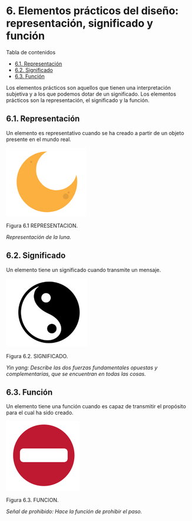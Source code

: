 
# 6. Elementos prácticos del diseño: representación, significado y función

Tabla de contenidos

-   [6.1. Representación](#61-Representación)
-   [6.2. Significado](#62-Significado)
-   [6.3. Función](#63-Función)

Los elementos prácticos son aquellos que tienen una interpretación subjetiva y a los que podemos dotar de un significado. Los elementos prácticos son la representación, el significado y la función.

## 6.1. Representación

Un elemento es representativo cuando se ha creado a partir de un objeto presente en el mundo real.

![Luna](img/06_01_REPRESENTACION.png)

Figura 6.1 REPRESENTACION.

*Representación de la luna.*

## 6.2. Significado

Un elemento tiene un significado cuando transmite un mensaje.

![Yin yang](img/06_02_SIGNIFICADO.png)

Figura 6.2. SIGNIFICADO.

*Yin yang: Describe las dos fuerzas fundamentales opuestas y complementarias, que se encuentran en todas las cosas.*

## 6.3. Función

Un elemento tiene una función cuando es capaz de transmitir el propósito para el cual ha sido creado.

![Prohibido](img/06_03_FUNCION.png)

Figura 6.3. FUNCION.

*Señal de prohibido: Hace la función de prohibir el paso.*